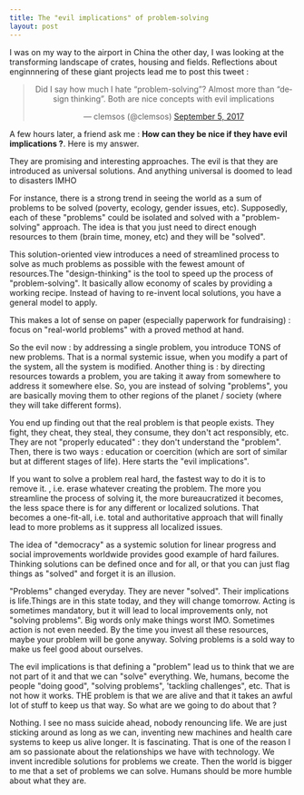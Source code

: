 ```yaml
---
title: The "evil implications" of problem-solving
layout: post
---
```


I was on my way to the airport in China the other day, I was looking at the transforming landscape of crates, housing and fields. Reflections about enginnnering of these giant projects lead me to post this tweet :

<div style="text-align:center">
<blockquote class="twitter-tweet" data-lang="en"><p lang="en" dir="ltr">Did I say how much I hate “problem-solving”? Almost more than “design thinking”. Both are nice concepts with evil implications</p>&mdash; clemsos (@clemsos) <a href="https://twitter.com/clemsos/status/904893712685080576">September 5, 2017</a></blockquote>
<script async src="//platform.twitter.com/widgets.js" charset="utf-8"></script>
</div>

A few hours later, a friend ask me : **How can they be nice if they have evil implications ?**. Here is my answer.

They are promising and interesting approaches. The evil is that they are introduced as universal solutions. And anything universal is doomed to lead to disasters IMHO

For instance, there is a strong trend in seeing the world as a sum of problems to be solved (poverty, ecology, gender issues, etc). Supposedly, each of these "problems" could be isolated and solved with a "problem-solving" approach. The idea is that you just need to direct enough resources to them (brain time, money, etc) and they will be "solved".

This solution-oriented view introduces a need of streamlined process to solve as much problems as possible with the fewest amount of resources.The "design-thinking" is the tool to speed up the process of "problem-solving". It basically allow economy of scales by providing a working recipe. Instead of having to re-invent local solutions, you have a general model to apply.

This makes a lot of sense on paper (especially paperwork for fundraising) : focus on "real-world problems" with a proved method at hand.

So the evil now : by addressing a single problem, you introduce TONS of new problems. That is a normal systemic issue, when you modify a part of the system, all the system is modified. Another thing is : by directing resources towards a problem, you are taking it away from somewhere to address it somewhere else. So, you are instead of solving "problems", you are basically moving them to other regions of the planet / society (where they will take different forms).

You end up finding out that the real problem is that people exists. They fight, they cheat, they steal, they consume, they don't act responsibly, etc. They are not "properly educated" : they don't understand the "problem". Then, there is two ways : education or coercition (which are sort of similar but at different stages of life). Here starts the "evil implications".

If you want to solve a problem real hard, the fastest way to do it is to remove it. , i.e. erase whatever creating the problem. The more you streamline the process of solving it, the more bureaucratized it becomes, the less space there is for any different or localized solutions. That becomes a one-fit-all, i.e. total and authoritative approach that will finally lead to more problems as it suppress all localized issues.

The idea of "democracy" as a systemic solution for linear progress and social improvements worldwide provides good example of hard failures. Thinking solutions can be defined once and for all, or that you can just flag things as "solved" and forget it is an illusion.

"Problems" changed everyday. They are never "solved". Their implications is life.Things are in this state today, and they will change tomorrow. Acting is sometimes mandatory, but it will lead to local improvements only, not "solving problems". Big words only make things worst IMO. Sometimes action is not even needed. By the time you invest all these resources, maybe your problem will be gone anyway. Solving problems is a sold way to make us feel good about ourselves.

The evil implications is that defining a "problem" lead us to think that we are not part of it and that we can "solve" everything. We, humans, become the people "doing good", "solving problems", 'tackling challenges", etc. That is not how it works. THE problem is that we are alive and that it takes an awful lot of stuff to keep us that way. So what are we going to do about that ?

Nothing. I see no mass suicide ahead, nobody renouncing life. We are just sticking around as long as we can, inventing new machines and health care systems to keep us alive longer. It is fascinating. That is one of the reason I am so passionate about the relationships we have with technology. We invent incredible solutions for problems we create. Then the world is bigger to me that a set of problems we can solve. Humans should be more humble about what they are.
